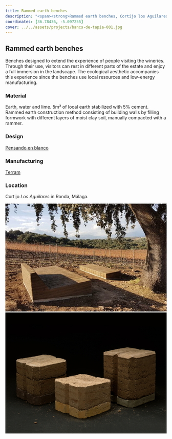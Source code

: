 ```yaml
---
title: Rammed earth benches
description: "<span><strong>Rammed earth benches, Cortijo los Aguilares winery</strong> &mdash; <em>made with local materials and designed to extend the experience of people visiting the wineries.</em></span>"
coordinates: [36.78436, -5.097255]
cover: ../../assets/projects/bancs-de-tapia-001.jpg
---
```


## Rammed earth benches

Benches designed to extend the experience of people visiting the wineries.
Through their use, visitors can rest in different parts of the estate and enjoy
a full immersion in the landscape. The ecological aesthetic accompanies this
experience since the benches use local resources and low-energy manufacturing.

### Material

Earth, water and lime. 5m³ of local earth stabilized with 5% cement. Rammed
earth construction method consisting of building walls by filling formwork with
different layers of moist clay soil, manually compacted with a rammer.

### Design

[Pensando en blanco](https://pensandoenblanco.com/project/bancos-de-tapia-c-o-cla/)

### Manufacturing

[Terram](https://www.terram.cat/portfolio/bancs-de-tapia-celler-a-ronda-malaga/)

### Location

Cortijo _Los Aguilares_ in Ronda, Málaga.

<carousel-gallery>

![](../../assets/projects/bancs-de-tapia-001.jpg)
![](../../assets/projects/bancs-de-tapia-002.jpg)

</carousel-gallery>
